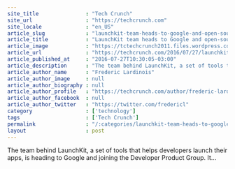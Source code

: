 ```yaml
---
site_title               : "Tech Crunch"
site_url                 : "https://techcrunch.com"
site_locale              : "en_US"
article_slug             : "launchkit-team-heads-to-google-and-open-sources-its-tools-for-helping-devs-launch-their-apps"
article_title            : "LaunchKit team heads to Google and open-sources its tools for helping devs launch their apps"
article_image            : "https://tctechcrunch2011.files.wordpress.com/2015/05/billboard-v7080f20869bc.png?w=764&h=400&crop=1"
article_url              : "https://techcrunch.com/2016/07/27/launchkit-team-heads-to-google-and-open-sources-its-tools-for-helping-devs-launch-their-apps/"
article_published_at     : "2016-07-27T10:30:05-03:00"
article_description      : "The team behind LaunchKit, a set of tools that helps developers launch their apps, is heading to Google and joining the Developer Product Group. It..."
article_author_name      : "Frederic Lardinois"
article_author_image     : null
article_author_biography : null
article_author_profile   : "https://techcrunch.com/author/frederic-lardinois/"
article_author_facebook  : null
article_author_twitter   : "https://twitter.com/fredericl"
category                 : ['technology']
tags                     : ['Tech Crunch']
permalink                : "/:categories/launchkit-team-heads-to-google-and-open-sources-its-tools-for-helping-devs-launch-their-apps/"
layout                   : post
---
```


The team behind LaunchKit, a set of tools that helps developers launch their apps, is heading to Google and joining the Developer Product Group. It...
